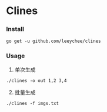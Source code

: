 Clines
============================================================

### Install

`go get -u github.com/leeychee/clines`

### Usage

1. 单次生成

`./clines -o out 1,2 3,4`

2. 批量生成

`./clines -f imgs.txt`
